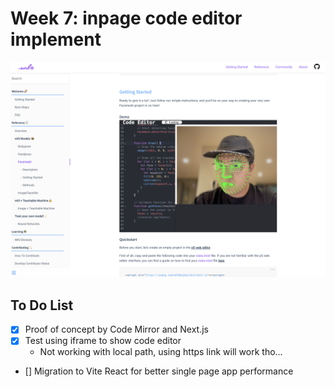 ---
---

# Week 7: inpage code editor implement

![first try of show code editor in page](../../_images/ml5-research/week7/CleanShot%202024-03-12%20at%2021.26.34@2x.png)

## To Do List

- [x] Proof of concept by Code Mirror and Next.js
- [x] Test using iframe to show code editor
  - Not working with local path, using https link will work tho...
- [] Migration to Vite React for better single page app performance
